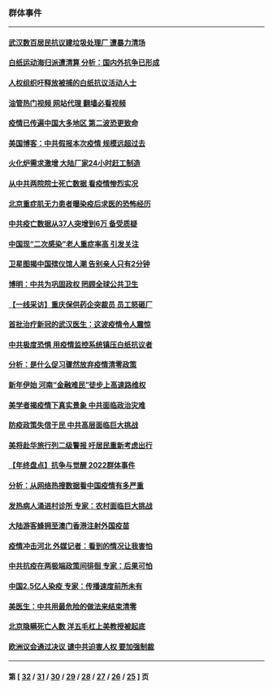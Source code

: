 ### 群体事件
---
#### [武汉数百居民抗议建垃圾处理厂 遭暴力清场](../../pages/ncid279/n13922269.md?02071645) 
#### [白纸运动海归派遭清算 分析：国内外抗争已形成](../../pages/ncid279/n13919416.md?02071645) 
#### [人权组织吁释放被捕的白纸抗议活动人士](../../pages/ncid279/n13917517.md?02071645) 
#### [油管热门视频 网站代理 翻墙必看视频](http://138.2.39.72:81/youtube.html?epic-marker?02071645)
#### [疫情已传遍中国大多地区 第二波恐更致命](../../pages/ncid279/n13914332.md?02071645) 
#### [美国博客：中共假报本次疫情 规模远超过去](../../pages/ncid279/n13912604.md?02071645) 
#### [火化炉需求激增 大陆厂家24小时赶工制造](../../pages/ncid279/n13912205.md?02071645) 
#### [从中共两院院士死亡数据 看疫情惨烈实况](../../pages/ncid279/n13910619.md?02071645) 
#### [北京重症肌无力患者曝染疫后求医的恐怖经历](../../pages/ncid279/n13909480.md?02071645) 
#### [中共疫亡数据从37人突增到6万 备受质疑](../../pages/ncid279/n13907051.md?02071645) 
#### [中国现“二次感染”老人重症率高 引发关注](../../pages/ncid279/n13906493.md?02071645) 
#### [卫星图揭中国殡仪馆人潮 告别亲人只有2分钟](../../pages/ncid279/n13904053.md?02071645) 
#### [博明：中共为巩固政权 罔顾全球公共卫生](../../pages/ncid279/n13901752.md?02071645) 
#### [【一线采访】重庆保供药企突裁员 员工怒砸厂](../../pages/ncid279/n13901673.md?02071645) 
#### [首批治疗新冠的武汉医生：这波疫情令人震惊](../../pages/ncid279/n13900313.md?02071645) 
#### [中共极度恐惧 用疫情监控系统镇压白纸抗议者](../../pages/ncid279/n13900225.md?02071645) 
#### [分析：是什么促习骤然放弃疫情清零政策](../../pages/ncid279/n13899652.md?02071645) 
#### [新年伊始 河南“金融难民”徒步上高速路维权](../../pages/ncid279/n13897842.md?02071645) 
#### [美学者揭疫情下真实景象 中共面临政治灾难](../../pages/ncid279/n13896569.md?02071645) 
#### [防疫政策失信于民 中共高层面临巨大挑战](../../pages/ncid279/n13894627.md?02071645) 
#### [美将赴华旅行列二级警报 吁居民重新考虑出行](../../pages/ncid279/n13894518.md?02071645) 
#### [【年终盘点】抗争与觉醒 2022群体事件](../../pages/ncid279/n13888314.md?02071645) 
#### [分析：从网络热搜数据看中国疫情有多严重](../../pages/ncid279/n13893186.md?02071645) 
#### [发热病人涌进村诊所 专家：农村面临巨大挑战](../../pages/ncid279/n13892271.md?02071645) 
#### [大陆游客蜂拥至澳门香港注射外国疫苗](../../pages/ncid279/n13892276.md?02071645) 
#### [疫情冲击河北 外媒记者：看到的情况让我害怕](../../pages/ncid279/n13891260.md?02071645) 
#### [中共抗疫在两极端政策间徘徊 专家：后果可怕](../../pages/ncid279/n13891235.md?02071645) 
#### [中国2.5亿人染疫 专家：传播速度前所未有](../../pages/ncid279/n13890708.md?02071645) 
#### [美医生：中共用最危险的做法来结束清零](../../pages/ncid279/n13889983.md?02071645) 
#### [北京隐瞒死亡人数 洋五毛杠上美教授被起底](../../pages/ncid279/n13886904.md?02071645) 
#### [欧洲议会通过决议 谴中共迫害人权 要加强制裁](../../pages/ncid279/n13885670.md?02071645) 

---
#### 第 [ [32](./32.md?02071645) / [31](./31.md?02071645) / [30](./30.md?02071645) / [29](./29.md?02071645) / [28](./28.md?02071645) / [27](./27.md?02071645) / [26](./26.md?02071645) / [25](./25.md?02071645) ] 页
